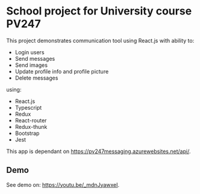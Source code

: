 # School project for University course PV247
This project demonstrates communication tool using React.js with ability to:

- Login users
- Send messages
- Send images
- Update profile info and profile picture
- Delete messages

using:

- React.js
- Typescript
- Redux
- React-router
- Redux-thunk
- Bootstrap
- Jest

This app is dependant on https://pv247messaging.azurewebsites.net/api/.

## Demo
See demo on: https://youtu.be/_mdnJyawxeI.
